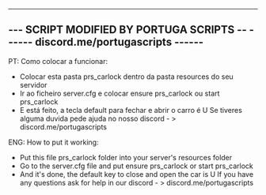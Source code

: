 
------------------------------------------
--- SCRIPT MODIFIED BY PORTUGA SCRIPTS --
------  discord.me/portugascripts   ------
------------------------------------------

PT:
 Como colocar a funcionar:
- Colocar esta pasta prs_carlock dentro da pasta resources do seu servidor 
- Ir ao ficheiro server.cfg e colocar ensure prs_carlock ou start prs_carlock
- E está feito, a tecla default para fechar e abrir o carro é U
 Se tiveres alguma duvida pede ajuda no nosso discord - > discord.me/portugascripts

ENG:
  How to put it working:
- Put this file prs_carlock folder into your server's resources folder
- Go to the server.cfg file and put ensure prs_carlock or start prs_carlock
- And it's done, the default key to close and open the car is U
  If you have any questions ask for help in our discord - > discord.me/portugascripts

